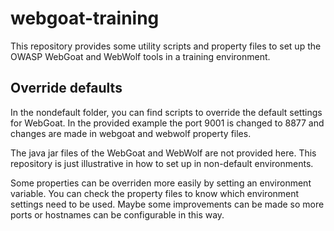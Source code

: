 # webgoat-training

This repository provides some utility scripts and property files to set up the OWASP WebGoat and WebWolf tools in a training environment.

## Override defaults

In the nondefault folder, you can find scripts to override the default settings for WebGoat.
In the provided example the port 9001 is changed to 8877 and changes are made in webgoat and webwolf property files.

The java jar files of the WebGoat and WebWolf are not provided here. This repository is just illustrative in how to set up in non-default environments.

Some properties can be overriden more easily by setting an environment variable. You can check the property files to know which environment settings need to be used.
Maybe some improvements can be made so more ports or hostnames can be configurable in this way.